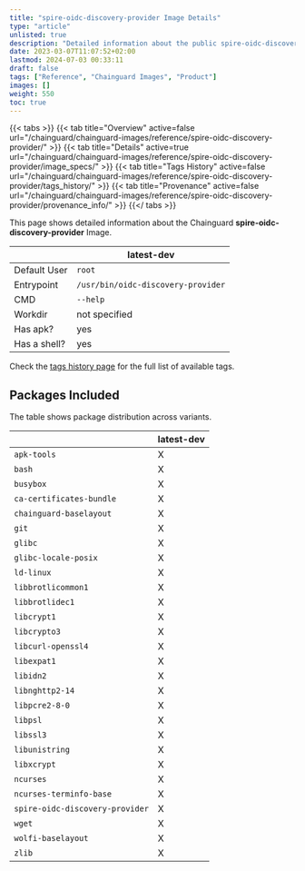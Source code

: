 ```yaml
---
title: "spire-oidc-discovery-provider Image Details"
type: "article"
unlisted: true
description: "Detailed information about the public spire-oidc-discovery-provider Chainguard Image."
date: 2023-03-07T11:07:52+02:00
lastmod: 2024-07-03 00:33:11
draft: false
tags: ["Reference", "Chainguard Images", "Product"]
images: []
weight: 550
toc: true
---
```


{{< tabs >}}
{{< tab title="Overview" active=false url="/chainguard/chainguard-images/reference/spire-oidc-discovery-provider/" >}}
{{< tab title="Details" active=true url="/chainguard/chainguard-images/reference/spire-oidc-discovery-provider/image_specs/" >}}
{{< tab title="Tags History" active=false url="/chainguard/chainguard-images/reference/spire-oidc-discovery-provider/tags_history/" >}}
{{< tab title="Provenance" active=false url="/chainguard/chainguard-images/reference/spire-oidc-discovery-provider/provenance_info/" >}}
{{</ tabs >}}

This page shows detailed information about the Chainguard **spire-oidc-discovery-provider** Image.

|              | latest-dev                         |
|--------------|------------------------------------|
| Default User | `root`                             |
| Entrypoint   | `/usr/bin/oidc-discovery-provider` |
| CMD          | `--help`                           |
| Workdir      | not specified                      |
| Has apk?     | yes                                |
| Has a shell? | yes                                |

Check the [tags history page](/chainguard/chainguard-images/reference/spire-oidc-discovery-provider/tags_history/) for the full list of available tags.

## Packages Included
The table shows package distribution across variants.

|                                 | latest-dev |
|---------------------------------|------------|
| `apk-tools`                     | X          |
| `bash`                          | X          |
| `busybox`                       | X          |
| `ca-certificates-bundle`        | X          |
| `chainguard-baselayout`         | X          |
| `git`                           | X          |
| `glibc`                         | X          |
| `glibc-locale-posix`            | X          |
| `ld-linux`                      | X          |
| `libbrotlicommon1`              | X          |
| `libbrotlidec1`                 | X          |
| `libcrypt1`                     | X          |
| `libcrypto3`                    | X          |
| `libcurl-openssl4`              | X          |
| `libexpat1`                     | X          |
| `libidn2`                       | X          |
| `libnghttp2-14`                 | X          |
| `libpcre2-8-0`                  | X          |
| `libpsl`                        | X          |
| `libssl3`                       | X          |
| `libunistring`                  | X          |
| `libxcrypt`                     | X          |
| `ncurses`                       | X          |
| `ncurses-terminfo-base`         | X          |
| `spire-oidc-discovery-provider` | X          |
| `wget`                          | X          |
| `wolfi-baselayout`              | X          |
| `zlib`                          | X          |

